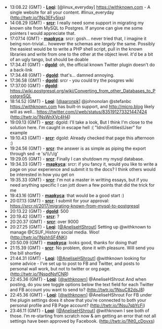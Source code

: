 * <a id="13:08.22">13:08.22 (GMT)</a> - __[Loqi](https://github.com/Loqi)__: [@linux_everyday] https://withknown.com - A single website for all your content.  #linux_everyday (http://twtr.io/1Ns3EFv5ixs)
* <a id="14:08.29">14:08.29 (GMT)</a> - __[srcr](https://github.com/srcr)__: I really need some support in migrating my known site from MySQL to Postgres. If anyone can give me some pointers I would appreciate that.
* <a id="17:07.14">17:07.14 (GMT)</a> - __[mapkyca](https://github.com/mapkyca)__: srcr: gosh... never tried that, I imagine it being non-trivial... however the schemas are *largely* the same. Possibly the easiest would be to write a PHP shell script, pull in the known libraries and write from one to the other at the object level. it'd be a bit of an ugly tango, but should be doable
* <a id="17:34.41">17:34.41 (GMT)</a> - __[dgold](https://github.com/dgold)__: oh, the official known Twitter plugin doesn't do a back-link
* <a id="17:34.48">17:34.48 (GMT)</a> - __[dgold](https://github.com/dgold)__: that's... damned annoying.
* <a id="17:36.58">17:36.58 (GMT)</a> - __[dgold](https://github.com/dgold)__: srcr - you could try the posgres wiki
* <a id="17:37.00">17:37.00 (GMT)</a> - __[dgold](https://github.com/dgold)__: https://wiki.postgresql.org/wiki/Converting_from_other_Databases_to_PostgreSQL
* <a id="18:14.52">18:14.52 (GMT)</a> - __[Loqi](https://github.com/Loqi)__: [<a href="https://twitter.com/aaronpk">@aaronpk</a>] @johnonolan @stefanbc https://withknown.com has built-in support, and http://micro.blog likely will as well… https://twitter.com/i/web/status/835191273321447424 (http://twtr.io/1NsWnXVc4H4)
* <a id="19:09.13">19:09.13 (GMT)</a> - __[srcr](https://github.com/srcr)__: dgold: I'll take a look, But I think I'm close to the solution here. I'm caught in escape hell :( "Idno\\Entities\\User" for example
* <a id="19:10.43">19:10.43 (GMT)</a> - __[srcr](https://github.com/srcr)__: dgold: Already checked that page this afternoon :)
* <a id="19:24.56">19:24.56 (GMT)</a> - __[srcr](https://github.com/srcr)__: the answer is as simple as piping the export through sed -e 's/\\\\/\\/g'
* <a id="19:29.05">19:29.05 (GMT)</a> - __[srcr](https://github.com/srcr)__: Finally I can shutdown my mysql database.
* <a id="19:34.33">19:34.33 (GMT)</a> - __[mapkyca](https://github.com/mapkyca)__: srcr: if you fancy it, would you like to write a page on your experience and submit it to the docs? I think others would be interested in how you get on
* <a id="19:35.33">19:35.33 (GMT)</a> - __[srcr](https://github.com/srcr)__: I'm not a master in writting essays, but if you need anything specific I can jott down a few points that did the trick for me
* <a id="19:43.16">19:43.16 (GMT)</a> - __[mapkyca](https://github.com/mapkyca)__: that would be a good start :)
* <a id="20:07.13">20:07.13 (GMT)</a> - __[srcr](https://github.com/srcr)__: I submit for your approval: https://srcr.nl/2017/migrating-known-from-mysql-to-postgresql
* <a id="20:13.22">20:13.22 (GMT)</a> - __[dgold](https://github.com/dgold)__: 500
* <a id="20:19.42">20:19.42 (GMT)</a> - __[srcr](https://github.com/srcr)__: ?
* <a id="20:20.37">20:20.37 (GMT)</a> - __[srcr](https://github.com/srcr)__: over 9000
* <a id="20:27.25">20:27.25 (GMT)</a> - __[Loqi](https://github.com/Loqi)__: [<a href="https://twitter.com/AneliseHShrout">@AneliseHShrout</a>] Setting up @withknown to manage @CSUF_History social media.  Woo! (http://twtr.io/1NshhSF4NKj)
* <a id="20:50.09">20:50.09 (GMT)</a> - __[mapkyca](https://github.com/mapkyca)__: looks good, thanks for doing that!
* <a id="21:15.39">21:15.39 (GMT)</a> - __[srcr](https://github.com/srcr)__: No problem, done it with pleasure. Will send you the bill shortley
* <a id="21:44.31">21:44.31 (GMT)</a> - __[Loqi](https://github.com/Loqi)__: [<a href="https://twitter.com/AneliseHShrout">@AneliseHShrout</a>] @withknown looking for some advice - I’ve set up to post to FB and Twitter, and posts to personal wall work, but not to twitter or org page. (http://twtr.io/1NspdNsfCNR)
* <a id="22:45.36">22:45.36 (GMT)</a> - __[Loqi](https://github.com/Loqi)__: [<a href="https://twitter.com/withknown">@withknown</a>] @AneliseHShrout And when posting, do you see toggle options below the text field for each Twitter and FB account you want to send to? (http://twtr.io/1NsuC82dsJ8)
* <a id="22:45.36">22:45.36 (GMT)</a> - __[Loqi](https://github.com/Loqi)__: [<a href="https://twitter.com/withknown">@withknown</a>] @AneliseHShrout For FB under the plugin settings does it show that you're connected to both your personal profile and FB Page account? (http://twtr.io/1Nsu7qbYcFj)
* <a id="23:46.11">23:46.11 (GMT)</a> - __[Loqi](https://github.com/Loqi)__: [<a href="https://twitter.com/AneliseHShrout">@AneliseHShrout</a>] @withknown I see both of those. I’m re-starting from scratch now & am getting an error that not all settings have been approved by Facebook. (http://twtr.io/1Nt0_cDovxs)
